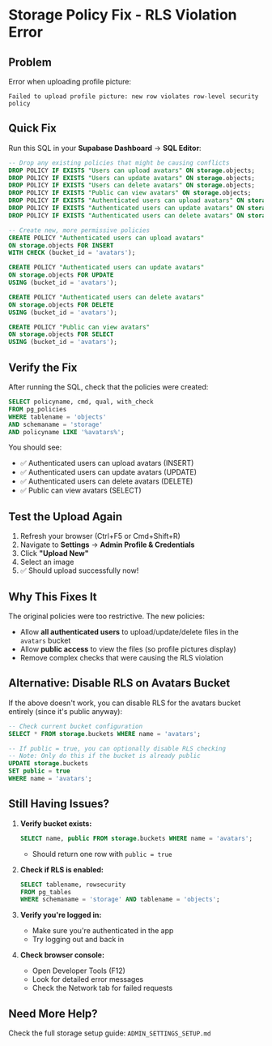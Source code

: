# Storage Policy Fix - RLS Violation Error

## Problem

Error when uploading profile picture:
```
Failed to upload profile picture: new row violates row-level security policy
```

## Quick Fix

Run this SQL in your **Supabase Dashboard** → **SQL Editor**:

```sql
-- Drop any existing policies that might be causing conflicts
DROP POLICY IF EXISTS "Users can upload avatars" ON storage.objects;
DROP POLICY IF EXISTS "Users can update avatars" ON storage.objects;
DROP POLICY IF EXISTS "Users can delete avatars" ON storage.objects;
DROP POLICY IF EXISTS "Public can view avatars" ON storage.objects;
DROP POLICY IF EXISTS "Authenticated users can upload avatars" ON storage.objects;
DROP POLICY IF EXISTS "Authenticated users can update avatars" ON storage.objects;
DROP POLICY IF EXISTS "Authenticated users can delete avatars" ON storage.objects;

-- Create new, more permissive policies
CREATE POLICY "Authenticated users can upload avatars"
ON storage.objects FOR INSERT
WITH CHECK (bucket_id = 'avatars');

CREATE POLICY "Authenticated users can update avatars"
ON storage.objects FOR UPDATE
USING (bucket_id = 'avatars');

CREATE POLICY "Authenticated users can delete avatars"
ON storage.objects FOR DELETE
USING (bucket_id = 'avatars');

CREATE POLICY "Public can view avatars"
ON storage.objects FOR SELECT
USING (bucket_id = 'avatars');
```

## Verify the Fix

After running the SQL, check that the policies were created:

```sql
SELECT policyname, cmd, qual, with_check
FROM pg_policies 
WHERE tablename = 'objects' 
AND schemaname = 'storage'
AND policyname LIKE '%avatars%';
```

You should see:
- ✅ Authenticated users can upload avatars (INSERT)
- ✅ Authenticated users can update avatars (UPDATE)
- ✅ Authenticated users can delete avatars (DELETE)
- ✅ Public can view avatars (SELECT)

## Test the Upload Again

1. Refresh your browser (Ctrl+F5 or Cmd+Shift+R)
2. Navigate to **Settings** → **Admin Profile & Credentials**
3. Click **"Upload New"**
4. Select an image
5. ✅ Should upload successfully now!

## Why This Fixes It

The original policies were too restrictive. The new policies:
- Allow **all authenticated users** to upload/update/delete files in the `avatars` bucket
- Allow **public access** to view the files (so profile pictures display)
- Remove complex checks that were causing the RLS violation

## Alternative: Disable RLS on Avatars Bucket

If the above doesn't work, you can disable RLS for the avatars bucket entirely (since it's public anyway):

```sql
-- Check current bucket configuration
SELECT * FROM storage.buckets WHERE name = 'avatars';

-- If public = true, you can optionally disable RLS checking
-- Note: Only do this if the bucket is already public
UPDATE storage.buckets 
SET public = true 
WHERE name = 'avatars';
```

## Still Having Issues?

1. **Verify bucket exists:**
   ```sql
   SELECT name, public FROM storage.buckets WHERE name = 'avatars';
   ```
   - Should return one row with `public = true`

2. **Check if RLS is enabled:**
   ```sql
   SELECT tablename, rowsecurity 
   FROM pg_tables 
   WHERE schemaname = 'storage' AND tablename = 'objects';
   ```

3. **Verify you're logged in:**
   - Make sure you're authenticated in the app
   - Try logging out and back in

4. **Check browser console:**
   - Open Developer Tools (F12)
   - Look for detailed error messages
   - Check the Network tab for failed requests

## Need More Help?

Check the full storage setup guide: `ADMIN_SETTINGS_SETUP.md`

